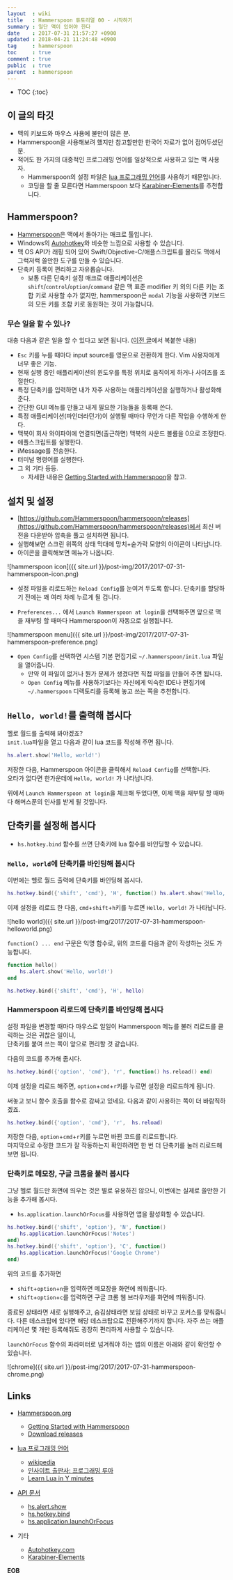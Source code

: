 ```yaml
---
layout  : wiki
title   : Hammerspoon 튜토리얼 00 - 시작하기
summary : 일단 맥이 있어야 한다
date    : 2017-07-31 21:57:27 +0900
updated : 2018-04-21 11:24:48 +0900
tag     : hammerspoon
toc     : true
comment : true
public  : true
parent  : hammerspoon
---
```

* TOC
{:toc}

## 이 글의 타깃

* 맥의 키보드와 마우스 사용에 불만이 많은 분.
* Hammerspoon을 사용해보려 했지만 참고할만한 한국어 자료가 없어 접어두셨던 분.
* 적어도 한 가지의 대중적인 프로그래밍 언어를 일상적으로 사용하고 있는 맥 사용자.
    * Hammerspoon의 설정 파일은 [lua 프로그래밍 언어](https://www.lua.org/)를 사용하기 때문입니다.
    * 코딩을 할 줄 모른다면 Hammerspoon 보다 [Karabiner-Elements](https://github.com/tekezo/Karabiner-Elements)를 추천합니다.

## Hammerspoon?

* [Hammerspoon](http://www.hammerspoon.org/)은 맥에서 돌아가는 매크로 툴입니다.
* Windows의 [Autohotkey](https://autohotkey.com/)와 비슷한 느낌으로 사용할 수 있습니다.
* 맥 OS API가 래핑 되어 있어 Swift/Objective-C/애플스크립트를 몰라도 맥에서 그럭저럭 쓸만한 도구를 만들 수 있습니다.
* 단축키 등록이 편리하고 자유롭습니다.
    * 보통 다른 단축키 설정 매크로 애플리케이션은 `shift`/`control`/`option`/`command` 같은 맥 표준 modifier 키 외의 다른 키는 조합 키로 사용할 수가 없지만, hammerspoon은 `modal` 기능을 사용하면 키보드의 모든 키를 조합 키로 동원하는 것이 가능합니다.

### 무슨 일을 할 수 있나?

대충 다음과 같은 일을 할 수 있다고 보면 됩니다. ([이전 글](/blog/2017/07/30/luarocks)에서 복붙한 내용)

* `Esc` 키를 누를 때마다 input source를 영문으로 전환하게 한다. Vim 사용자에게 너무 좋은 기능.
* 현재 실행 중인 애플리케이션의 윈도우를 특정 위치로 움직이게 하거나 사이즈를 조절한다.
* 특정 단축키를 입력하면 내가 자주 사용하는 애플리케이션을 실행하거나 활성화해준다.
* 간단한 GUI 메뉴를 만들고 내게 필요한 기능들을 등록해 쓴다.
* 특정 애플리케이션(파인더라던가)이 실행될 때마다 무언가 다른 작업을 수행하게 한다.
* 맥북이 회사 와이파이에 연결되면(출근하면) 맥북의 사운드 볼륨을 0으로 조정한다.
* 애플스크립트를 실행한다.
* iMessage를 전송한다.
* 터미널 명령어를 실행한다.
* 그 외 기타 등등.
    * 자세한 내용은 [Getting Started with Hammerspoon](http://www.hammerspoon.org/go/)을 참고.

## 설치 및 설정

* [https://github.com/Hammerspoon/hammerspoon/releases](https://github.com/Hammerspoon/hammerspoon/releases)에서 최신 버전을 다운받아 압축을 풀고 설치하면 됩니다.
* 실행해보면 스크린 위쪽의 상태 막대에 망치+숟가락 모양의 아이콘이 나타납니다.
* 아이콘을 클릭해보면 메뉴가 나옵니다.

![hammerspoon icon]({{ site.url }}/post-img/2017/2017-07-31-hammerspoon-icon.png)

* 설정 파일을 리로드하는 `Reload Config`를 눈여겨 두도록 합니다. 단축키를 할당하기 전에는 꽤 여러 차례 누르게 될 겁니다.

* `Preferences...` 에서 `Launch Hammerspoon at login`을 선택해주면 앞으로 맥을 재부팅 할 때마다 Hammerspoon이 자동으로 실행됩니다.

![hammerspoon menu]({{ site.url }}/post-img/2017/2017-07-31-hammerspoon-preference.png)

* `Open Config`를 선택하면 시스템 기본 편집기로 `~/.hammerspoon/init.lua` 파일을 열어줍니다.
    * 만약 이 파일이 없거나 뭔가 문제가 생겼다면 직접 파일을 만들어 주면 됩니다.
    * `Open Config` 메뉴를 사용하기보다는 자신에게 익숙한 IDE나 편집기에 `~/.hammerspoon` 디렉토리를 등록해 놓고 쓰는 쪽을 추천합니다.

## `Hello, world!`를 출력해 봅시다

헬로 월드를 출력해 봐야겠죠?  
`init.lua`파일을 열고 다음과 같이 lua 코드를 작성해 주면 됩니다.

```lua
hs.alert.show('Hello, world!')
```

저장한 다음, Hammerspoon 아이콘을 클릭해서 `Reload Config`를 선택합니다.  
오타가 없다면 한가운데에 `Hello, world!` 가 나타납니다.

위에서 `Launch Hammerspoon at login`을 체크해 두었다면, 이제 맥을 재부팅 할 때마다 해머스푼의 인사를 받게 될 것입니다.

## 단축키를 설정해 봅시다

* `hs.hotkey.bind` 함수를 쓰면 단축키에 lua 함수를 바인딩할 수 있습니다.  

### `Hello, world`에 단축키를 바인딩해 봅시다

이번에는 헬로 월드 출력에 단축키를 바인딩해 봅시다.

```lua
hs.hotkey.bind({'shift', 'cmd'}, 'H', function() hs.alert.show('Hello, world!') end)
```

이제 설정을 리로드 한 다음, `cmd`+`shift`+`h`키를 누르면 `Hello, world!` 가 나타납니다.  

![hello world]({{ site.url }}/post-img/2017/2017-07-31-hammerspoon-helloworld.png)

`function() ... end` 구문은 익명 함수로, 위의 코드를 다음과 같이 작성하는 것도 가능합니다.

```lua
function hello()
    hs.alert.show('Hello, world!')
end

hs.hotkey.bind({'shift', 'cmd'}, 'H', hello)
```

### Hammerspoon 리로드에 단축키를 바인딩해 봅시다

설정 파일을 변경할 때마다 마우스로 일일이 Hammerspoon 메뉴를 불러 리로드를 클릭하는 것은 귀찮은 일이니,  
단축키를 붙여 쓰는 쪽이 앞으로 편리할 것 같습니다.

다음의 코드를 추가해 줍시다.

```lua
hs.hotkey.bind({'option', 'cmd'}, 'r', function() hs.reload() end)
```

이제 설정을 리로드 해주면, `option`+`cmd`+`r`키를 누르면 설정을 리로드하게 됩니다.

써놓고 보니 함수 호출을 함수로 감싸고 있네요. 다음과 같이 사용하는 쪽이 더 바람직하겠죠.

```lua
hs.hotkey.bind({'option', 'cmd'}, 'r',  hs.reload)
```

저장한 다음, `option`+`cmd`+`r`키를 누르면 바뀐 코드를 리로드합니다.  
마지막으로 수정한 코드가 잘 작동하는지 확인하려면 한 번 더 단축키를 눌러 리로드해보면 됩니다.

### 단축키로 메모장, 구글 크롬을 불러 봅시다

그냥 헬로 월드만 화면에 띄우는 것은 별로 유용하진 않으니, 이번에는 실제로 쓸만한 기능을 추가해 봅시다.

* `hs.application.launchOrFocus`를 사용하면 앱을 활성화할 수 있습니다.

```lua
hs.hotkey.bind({'shift', 'option'}, 'N', function()
    hs.application.launchOrFocus('Notes')
end)
hs.hotkey.bind({'shift', 'option'}, 'C', function()
    hs.application.launchOrFocus('Google Chrome')
end)
```

위의 코드를 추가하면

* `shift`+`option`+`n`을 입력하면 메모장을 화면에 띄워줍니다.
* `shift`+`option`+`c`를 입력하면 구글 크롬 웹 브라우저를 화면에 띄워줍니다.

종료된 상태라면 새로 실행해주고, 숨김상태라면 보임 상태로 바꾸고 포커스를 맞춰줍니다.
다른 데스크탑에 있다면 해당 데스크탑으로 전환해주기까지 합니다.
자주 쓰는 애플리케이션 몇 개만 등록해줘도 굉장히 편리하게 사용할 수 있습니다.

`launchOrFocus` 함수의 파라미터로 넘겨줘야 하는 앱의 이름은 아래와 같이 확인할 수 있습니다.

![chrome]({{ site.url }}/post-img/2017/2017-07-31-hammerspoon-chrome.png)

## Links

* [Hammerspoon.org](http://www.hammerspoon.org/)
    * [Getting Started with Hammerspoon](http://www.hammerspoon.org/go/)
    * [Download releases](https://github.com/Hammerspoon/hammerspoon/releases)
* [lua 프로그래밍 언어](https://www.lua.org/)
    * [wikipedia](https://en.wikipedia.org/wiki/Lua_(programming_language))
    * [인사이트 출판사: 프로그래밍 루아](http://www.insightbook.co.kr/%EB%8F%84%EC%84%9C-%EB%AA%A9%EB%A1%9D/programming-insight/%ED%94%84%EB%A1%9C%EA%B7%B8%EB%9E%98%EB%B0%8D-%EB%A3%A8%EC%95%84-3%ED%8C%90)
    * [Learn Lua in Y minutes](https://learnxinyminutes.com/docs/lua/)
* [API 문서](http://www.hammerspoon.org/docs/index.html)
    * [hs.alert.show](http://www.hammerspoon.org/docs/hs.alert.html#show)
    * [hs.hotkey.bind](http://www.hammerspoon.org/docs/hs.hotkey.html#bind)
    * [hs.application.launchOrFocus](http://www.hammerspoon.org/docs/hs.application.html#launchOrFocus)

* 기타
    * [Autohotkey.com](https://autohotkey.com/)
    * [Karabiner-Elements](https://github.com/tekezo/Karabiner-Elements)

**EOB**
